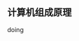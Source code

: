 
<!--
 * @Description: 
 * @Version: Beta1.0
 * @Author: 【B站&公众号】Rong姐姐好可爱
 * @Date: 2021-03-08 10:09:25
 * @LastEditors: 【B站&公众号】Rong姐姐好可爱
 * @LastEditTime: 2022-04-24 08:12:21
-->
## 计算机组成原理


doing